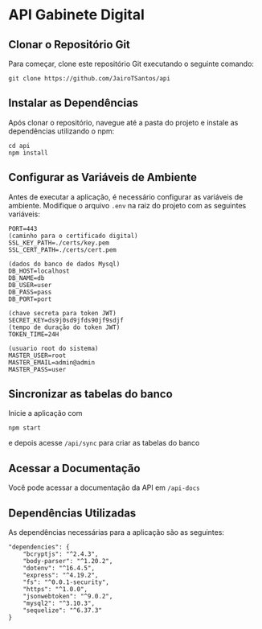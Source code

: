 # API Gabinete Digital

## Clonar o Repositório Git

Para começar, clone este repositório Git executando o seguinte comando:

```
git clone https://github.com/JairoTSantos/api
```

## Instalar as Dependências

Após clonar o repositório, navegue até a pasta do projeto e instale as dependências utilizando o npm:

```
cd api
npm install
```

## Configurar as Variáveis de Ambiente

Antes de executar a aplicação, é necessário configurar as variáveis de ambiente. Modifique o arquivo `.env` na raiz do projeto com as seguintes variáveis:

```
PORT=443
(caminho para o certificado digital)
SSL_KEY_PATH=./certs/key.pem 
SSL_CERT_PATH=./certs/cert.pem

(dados do banco de dados Mysql)
DB_HOST=localhost
DB_NAME=db
DB_USER=user
DB_PASS=pass
DB_PORT=port

(chave secreta para token JWT)
SECRET_KEY=ds9j0sd9jfds90jf9sdjf
(tempo de duração do token JWT)
TOKEN_TIME=24H

(usuario root do sistema)
MASTER_USER=root
MASTER_EMAIL=admin@admin
MASTER_PASS=user
```
## Sincronizar as tabelas do banco
Inicie a aplicação com

```
npm start
```
e depois acesse ```/api/sync``` para criar as tabelas do banco

## Acessar a Documentação

Você pode acessar a documentação da API em ```/api-docs```

## Dependências Utilizadas

As dependências necessárias para a aplicação são as seguintes:

```
"dependencies": {
    "bcryptjs": "^2.4.3",
    "body-parser": "^1.20.2",
    "dotenv": "^16.4.5",
    "express": "^4.19.2",
    "fs": "^0.0.1-security",
    "https": "^1.0.0",
    "jsonwebtoken": "^9.0.2",
    "mysql2": "^3.10.3",
    "sequelize": "^6.37.3"
}
```